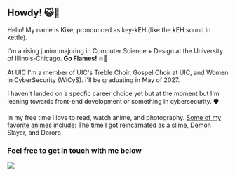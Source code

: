 ## Howdy! 😺👋
Hello! My name is Kike, pronounced as key-kEH (like the kEH sound in kettle). 



I'm a rising junior majoring in Computer Science + Design at the University of Illinois-Chicago. **Go Flames!** 🔥🐲 

At UIC I'm a member of UIC's Treble Choir, Gospel Choir at UIC, and Women in CyberSecurity (WiCyS). I'll be graduating in May of 2027.

<!-- ### Languages and Tools: -->
<!-- c/c++ logos, python, java, figma, ps, illustator, lrc, id -->

I haven't landed on a specfic career choice yet but at the moment but I'm leaning towards front-end development or something in cybersecurity. 🛡️

In my free time I love to read, watch anime, and photography. <ins>Some of my favorite animes include:</ins> The time I got reincarnated as a slime, Demon Slayer, and Dororo

### Feel free to get in touch with me below
<a href= "https://www.linkedin.com/in/kike-idris-420988287/"><img src = "https://img.shields.io/badge/LinkedIn-0077B5?style=for-the-badge&logo=linkedin&logoColor=white"> </a>

<!--
**kidri2/kidri2** is a ✨ _special_ ✨ repository because its `README.md` (this file) appears on your GitHub profile.

Here are some ideas to get you started:

- 🔭 I’m currently working on ...
- 🌱 I’m currently learning ...
- 👯 I’m looking to collaborate on ...
- 🤔 I’m looking for help with ...
- 💬 Ask me about ...
- 📫 How to reach me: ...
- 😄 Pronouns: ...
- ⚡ Fun fact: ...
-->
